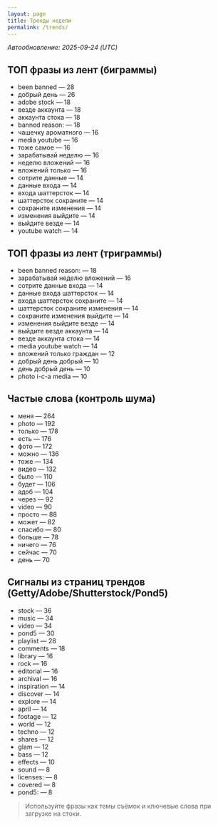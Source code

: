 ```yaml
---
layout: page
title: Тренды недели
permalink: /trends/
---
```


_Автообновление: 2025-09-24 (UTC)_

## ТОП фразы из лент (биграммы)
- been banned — 28
- добрый день — 26
- adobe stock — 18
- везде аккаунта — 18
- аккаунта стока — 18
- banned reason: — 18
- чашечку ароматного — 16
- media youtube — 16
- тоже самое — 16
- зарабатывай неделю — 16
- неделю вложений — 16
- вложений только — 16
- сотрите данные — 14
- данные входа — 14
- входа шаттерсток — 14
- шаттерсток сохраните — 14
- сохраните изменения — 14
- изменения выйдите — 14
- выйдите везде — 14
- youtube watch — 14

## ТОП фразы из лент (триграммы)
- been banned reason: — 18
- зарабатывай неделю вложений — 16
- сотрите данные входа — 14
- данные входа шаттерсток — 14
- входа шаттерсток сохраните — 14
- шаттерсток сохраните изменения — 14
- сохраните изменения выйдите — 14
- изменения выйдите везде — 14
- выйдите везде аккаунта — 14
- везде аккаунта стока — 14
- media youtube watch — 14
- вложений только граждан — 12
- добрый день добрый — 10
- день добрый день — 10
- photo i-c-a media — 10

## Частые слова (контроль шума)
- меня — 264
- photo — 192
- только — 178
- есть — 176
- фото — 172
- можно — 136
- тоже — 134
- видео — 132
- было — 110
- будет — 106
- адоб — 104
- через — 92
- video — 90
- просто — 88
- может — 82
- спасибо — 80
- больше — 78
- ничего — 76
- сейчас — 70
- день — 70

## Сигналы из страниц трендов (Getty/Adobe/Shutterstock/Pond5)
- stock — 36
- music — 34
- video — 34
- pond5 — 30
- playlist — 28
- comments — 18
- library — 16
- rock — 16
- editorial — 16
- archival — 16
- inspiration — 14
- discover — 14
- explore — 14
- april — 14
- footage — 12
- world — 12
- techno — 12
- shares — 12
- glam — 12
- bass — 12
- effects — 10
- sound — 8
- licenses: — 8
- covered — 8
- pond5: — 8

> Используйте фразы как темы съёмок и ключевые слова при загрузке на стоки.
